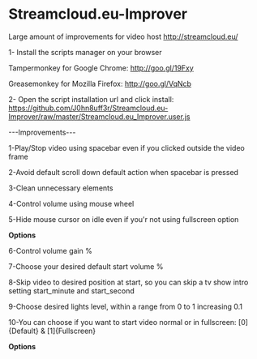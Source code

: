 # Streamcloud.eu-Improver
Large amount of improvements for video host http://streamcloud.eu/

1- Install the scripts manager on your browser

Tampermonkey for Google Chrome: http://goo.gl/19Fxy

Greasemonkey for Mozilla Firefox: http://goo.gl/VqNcb

2- Open the script installation url and click install:
https://github.com/J0hn8uff3r/Streamcloud.eu-Improver/raw/master/Streamcloud.eu_Improver.user.js

---Improvements---

1-Play/Stop video using spacebar even if you clicked outside the video frame

2-Avoid default scroll down default action when spacebar is pressed

3-Clean unnecessary elements

4-Control volume using mouse wheel

5-Hide mouse cursor on idle even if you'r not using fullscreen option


************Options************

6-Control volume gain %

7-Choose your desired default start volume % 

8-Skip video to desired position at start, so you can skip a tv show intro setting start_minute and start_second

9-Choose desired lights level, within a range from 0 to 1 increasing 0.1

10-You can choose if you want to start video normal or in fullscreen: [0]{Default} & [1]{Fullscreen}

************Options************
